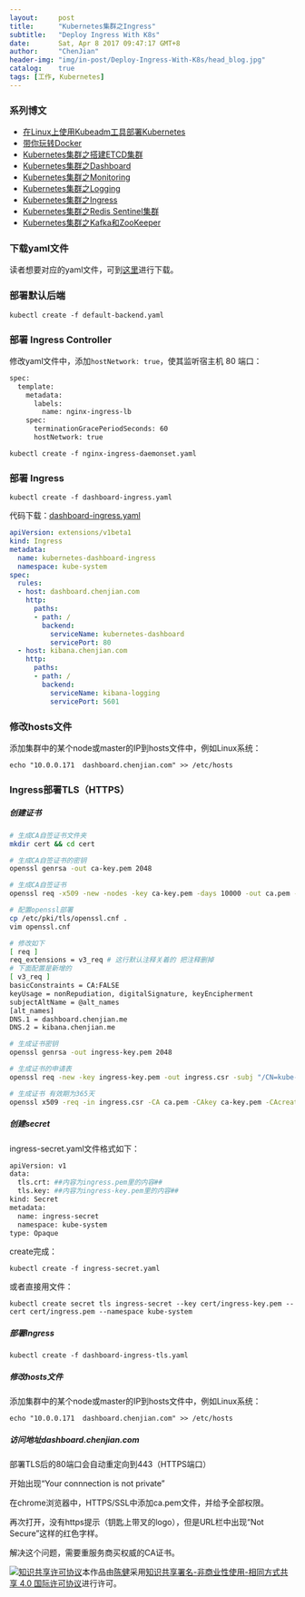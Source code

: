 ```yaml
---
layout:     post
title:      "Kubernetes集群之Ingress"
subtitle:   "Deploy Ingress With K8s"
date:       Sat, Apr 8 2017 09:47:17 GMT+8
author:     "ChenJian"
header-img: "img/in-post/Deploy-Ingress-With-K8s/head_blog.jpg"
catalog:    true
tags: [工作, Kubernetes]
---
```


### 系列博文

- [在Linux上使用Kubeadm工具部署Kubernetes](https://o-my-chenjian.com/2016/12/08/Deploy-K8s-by-Kubeadm-on-Linux/)
- [带你玩转Docker](https://o-my-chenjian.com/2016/07/04/Easy-With-Docker/)
- [Kubernetes集群之搭建ETCD集群](https://o-my-chenjian.com/2017/04/08/Deploy-Etcd-Cluster/)
- [Kubernetes集群之Dashboard](https://o-my-chenjian.com/2017/04/08/Deploy-Dashboard-With-K8s/)
- [Kubernetes集群之Monitoring](https://o-my-chenjian.com/2017/04/08/Deploy-Monitoring-With-K8s/)
- [Kubernetes集群之Logging](https://o-my-chenjian.com/2017/04/08/Deploy-Logging-With-K8s/)
- [Kubernetes集群之Ingress](https://o-my-chenjian.com/2017/04/08/Deploy-Ingress-With-K8s/)
- [Kubernetes集群之Redis Sentinel集群](https://o-my-chenjian.com/2017/02/06/Deploy-Redis-Sentinel-Cluster-With-K8s/)
- [Kubernetes集群之Kafka和ZooKeeper](https://o-my-chenjian.com/2017/04/11/Deploy-Kafka-And-ZP-With-K8s/)

### 下载yaml文件

读者想要对应的yaml文件，可到[这里](https://pan.baidu.com/s/1pLhmqzL)进行下载。

### 部署默认后端

`kubectl create -f default-backend.yaml`

### 部署 Ingress Controller

修改yaml文件中，添加`hostNetwork: true`，使其监听宿主机 80 端口：

``` sh
spec:
  template:
    metadata:
      labels:
        name: nginx-ingress-lb
    spec:
      terminationGracePeriodSeconds: 60
      hostNetwork: true
```

`kubectl create -f nginx-ingress-daemonset.yaml`

### 部署 Ingress

`kubectl create -f dashboard-ingress.yaml`

代码下载：[dashboard-ingress.yaml](/download/Deploy-Ingress-With-K8s/dashboard-ingress.yaml)

``` yaml
apiVersion: extensions/v1beta1
kind: Ingress
metadata:
  name: kubernetes-dashboard-ingress
  namespace: kube-system
spec:
  rules:
  - host: dashboard.chenjian.com
    http:
      paths:
      - path: /
        backend:
          serviceName: kubernetes-dashboard
          servicePort: 80
  - host: kibana.chenjian.com
    http:
      paths:
      - path: /
        backend:
          serviceName: kibana-logging
          servicePort: 5601
```

### 修改hosts文件

添加集群中的某个node或master的IP到hosts文件中，例如Linux系统：

`echo "10.0.0.171  dashboard.chenjian.com" >> /etc/hosts`

### Ingress部署TLS（HTTPS）

##### 创建证书

``` bash
# 生成CA自签证书文件夹
mkdir cert && cd cert

# 生成CA自签证书的密钥
openssl genrsa -out ca-key.pem 2048

# 生成CA自签证书
openssl req -x509 -new -nodes -key ca-key.pem -days 10000 -out ca.pem -subj "/CN=kube-ca"

# 配置openssl部署
cp /etc/pki/tls/openssl.cnf .
vim openssl.cnf

# 修改如下
[ req ]
req_extensions = v3_req # 这行默认注释关着的 把注释删掉
# 下面配置是新增的
[ v3_req ]
basicConstraints = CA:FALSE
keyUsage = nonRepudiation, digitalSignature, keyEncipherment
subjectAltName = @alt_names
[alt_names]
DNS.1 = dashboard.chenjian.me
DNS.2 = kibana.chenjian.me

# 生成证书密钥
openssl genrsa -out ingress-key.pem 2048

# 生成证书的申请表
openssl req -new -key ingress-key.pem -out ingress.csr -subj "/CN=kube-ingress" -config openssl.cnf

# 生成证书 有效期为365天
openssl x509 -req -in ingress.csr -CA ca.pem -CAkey ca-key.pem -CAcreateserial -out ingress.pem -days 365 -extensions v3_req -extfile openssl.cnf
```

##### 创建secret

ingress-secret.yaml文件格式如下：

``` sh
apiVersion: v1
data:
  tls.crt: ##内容为ingress.pem里的内容##
  tls.key: ##内容为ingress-key.pem里的内容##
kind: Secret
metadata:
  name: ingress-secret
  namespace: kube-system
type: Opaque
```

create完成：

`kubectl create -f ingress-secret.yaml`

或者直接用文件：

`kubectl create secret tls ingress-secret --key cert/ingress-key.pem --cert cert/ingress.pem --namespace kube-system`

##### 部署Ingress

`kubectl create -f dashboard-ingress-tls.yaml`

##### 修改hosts文件

添加集群中的某个node或master的IP到hosts文件中，例如Linux系统：

`echo "10.0.0.171  dashboard.chenjian.com" >> /etc/hosts`

##### 访问地址dashboard.chenjian.com

部署TLS后的80端口会自动重定向到443（HTTPS端口）

开始出现“Your connnection is not private”

在chrome浏览器中，HTTPS/SSL中添加ca.pem文件，并给予全部权限。

再次打开，没有https提示（钥匙上带叉的logo），但是URL栏中出现“Not Secure”这样的红色字样。

解决这个问题，需要重服务商买权威的CA证书。

<a rel="license" href="http://creativecommons.org/licenses/by-nc-sa/4.0/"><img alt="知识共享许可协议" style="border-width:0" src="https://i.creativecommons.org/l/by-nc-sa/4.0/88x31.png" /></a>本作品由<a xmlns:cc="http://creativecommons.org/ns#" href="https://o-my-chenjian.com/2017/04/08/Deploy-Ingress-With-K8s/" property="cc:attributionName" rel="cc:attributionURL">陈健</a>采用<a rel="license" href="http://creativecommons.org/licenses/by-nc-sa/4.0/">知识共享署名-非商业性使用-相同方式共享 4.0 国际许可协议</a>进行许可。